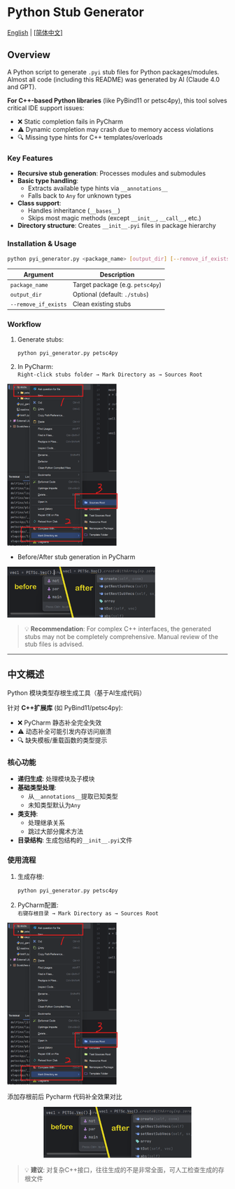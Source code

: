 # Python Stub Generator  
[English](#overview) | [[简体中文]](#中文概述)  

<a id="overview"></a>

## Overview  
A Python script to generate `.pyi` stub files for Python packages/modules. Almost all code (including this README) was generated by AI (Claude 4.0 and GPT).  

**For C++-based Python libraries** (like PyBind11 or petsc4py), this tool solves critical IDE support issues:  
- ❌ Static completion fails in PyCharm  
- ⚠️ Dynamic completion may crash due to memory access violations  
- 🔍 Missing type hints for C++ templates/overloads  

### Key Features
- **Recursive stub generation**: Processes modules and submodules
- **Basic type handling**:
    - Extracts available type hints via `__annotations__`
    - Falls back to `Any` for unknown types 
- **Class support**:
    - Handles inheritance (`__bases__`)
    - Skips most magic methods (except `__init__`, `__call__`, etc.)
- **Directory structure**: Creates `__init__.pyi` files in package hierarchy

### Installation & Usage  
```bash
python pyi_generator.py <package_name> [output_dir] [--remove_if_exists]
```

| Argument             | Description                      |
| -------------------- | -------------------------------- |
| `package_name`       | Target package (e.g. `petsc4py`) |
| `output_dir`         | Optional (default: `./stubs`)    |
| `--remove_if_exists` | Clean existing stubs             |

### Workflow  
1. Generate stubs:  
   ```bash
   python pyi_generator.py petsc4py
   ```
2. In PyCharm:  
   `Right-click stubs folder → Mark Directory as → Sources Root`  

<img src="img\Screenshot 2025-06-22 235206.png" alt="IDE Configuration" style="zoom:36%; center" />

 

* Before/After stub generation in PyCharm 

<img src="img\effect.png" alt="effect" style="zoom:33%;" />

> 💡 **Recommendation**:  For complex C++ interfaces, the generated stubs may not be completely comprehensive. Manual review of the stub files is advised.

---

<a id="中文概述"></a>

## 中文概述
Python 模块类型存根生成工具（基于AI生成代码） 

针对 **C++扩展库** (如 PyBind11/petsc4py):  
- ❌ PyCharm 静态补全完全失效  
- ⚠️ 动态补全可能引发内存访问崩溃  
- 🔍 缺失模板/重载函数的类型提示  

### 核心功能
- **递归生成**: 处理模块及子模块
- **基础类型处理**:
    - 从`__annotations__`提取已知类型
    - 未知类型默认为`Any`
- **类支持**:
    - 处理继承关系
    - 跳过大部分魔术方法
- **目录结构**: 生成包结构的`__init__.pyi`文件 

### 使用流程  
1. 生成存根:  
   ```bash
   python pyi_generator.py petsc4py
   ```
2. PyCharm配置:  
   `右键存根目录 → Mark Directory as → Sources Root`  

<img src="img\Screenshot 2025-06-22 235206.png" alt="IDE Configuration" style="zoom:36%; center" />

添加存根前后 Pycharm 代码补全效果对比

<center><img src="img\effect.png" alt="effect" style="zoom:33%;" /></center>

> 💡 **建议**: 对复杂C++接口，往往生成的不是非常全面，可人工检查生成的存根文件
